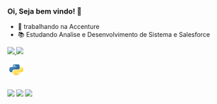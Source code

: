 ### Oi, Seja bem vindo! 👋

- 💼 trabalhando na Accenture
- 📚 Estudando 
Analise e Desenvolvimento de Sistema e Salesforce 

 <div>
  <a href="https://github.com/CorreiaAlexandre">
  <img height="150em" src="https://github-readme-stats.vercel.app/api?username=CorreiaAlexandre&show_icons=true&theme=maroongold&include_all_commits=true&count_private=true"/>
  <img height="150em" src="https://github-readme-stats.vercel.app/api/top-langs/?username=CorreiaAlexandre&layout=compact&langs_count=7&theme=maroongold"/>
 </div>
 <div style="display: inline_block"><br>
  <img align="center" alt="Rafa-Python" height="30" width="40" src="https://raw.githubusercontent.com/devicons/devicon/master/icons/python/python-original.svg">
 </div>
  
  ##
  
<div>
  
  <a href="https://instagram.com/alexandrepingitore" target="_blank"><img src="https://img.shields.io/badge/-Instagram-%23E4405F?style=for-the-badge&logo=instagram&logoColor=white" target="_blank"></a>
  <a href="https://www.linkedin.com/in/alexandre-correia-02428a1b4" target="_blank"><img src="https://img.shields.io/badge/-LinkedIn-%230077B5?style=for-the-badge&logo=linkedin&logoColor=white" target="_blank"></a> 
  <a href = "mailto:contato@alepingitore"><img src="https://img.shields.io/badge/-Gmail-%23333?style=for-the-badge&logo=gmail&logoColor=white" target="_blank"></a>
  
  
  </dir>
